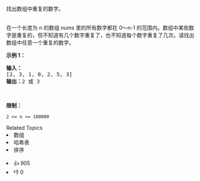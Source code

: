 <p>找出数组中重复的数字。</p>

<p><br> 在一个长度为 n 的数组 nums 里的所有数字都在 0～n-1 的范围内。数组中某些数字是重复的，但不知道有几个数字重复了，也不知道每个数字重复了几次。请找出数组中任意一个重复的数字。</br></p>

<p><strong>示例 1：</strong></p>

<pre><strong>输入：</strong>
[2, 3, 1, 0, 2, 5, 3]
<strong>输出：</strong>2 或 3 
</pre>

<p>&nbsp;</p>

<p><strong>限制：</strong></p>

<p><code>2 &lt;= n &lt;= 100000</code></p>

<div><div>Related Topics</div><div><li>数组</li><li>哈希表</li><li>排序</li></div></div><br><div><li>👍 905</li><li>👎 0</li></div>